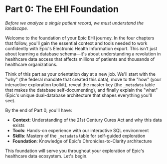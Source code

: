 # Part 0: The EHI Foundation

*Before we analyze a single patient record, we must understand the landscape.*

Welcome to the foundation of your Epic EHI journey. In the four chapters that follow, you'll gain the essential context and tools needed to work confidently with Epic's Electronic Health Information export. This isn't just about learning a database schema—it's about understanding a revolution in healthcare data access that affects millions of patients and thousands of healthcare organizations.

Think of this part as your orientation day at a new job. We'll start with the "why" (the federal mandate that created this data), move to the "how" (your interactive exploration toolkit), reveal the master key (the `_metadata` table that makes the database self-documenting), and finally explain the "what" (Epic's unique dual-database architecture that shapes everything you'll see).

By the end of Part 0, you'll have:
- **Context**: Understanding of the 21st Century Cures Act and why this data exists
- **Tools**: Hands-on experience with our interactive SQL environment
- **Skills**: Mastery of the `_metadata` table for self-guided exploration
- **Foundation**: Knowledge of Epic's Chronicles-to-Clarity architecture

This foundation will serve you throughout your exploration of Epic's healthcare data ecosystem. Let's begin.
